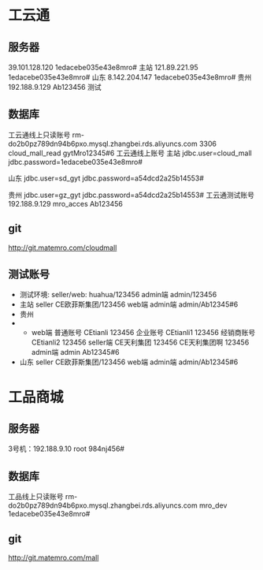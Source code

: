 # 工云通

## 服务器
39.101.128.120 1edacebe035e43e8mro#  主站
121.89.221.95 1edacebe035e43e8mro# 山东
8.142.204.147 1edacebe035e43e8mro# 贵州
192.188.9.129 Ab123456 测试

## 数据库
工云通线上只读账号 
rm-do2b0pz789dn94b6pxo.mysql.zhangbei.rds.aliyuncs.com 3306
cloud_mall_read
gytMro12345#6
工云通线上账号
主站 
jdbc.user=cloud_mall
jdbc.password=1edacebe035e43e8mro#

山东
jdbc.user=sd_gyt
jdbc.password=a54dcd2a25b14553#

贵州
jdbc.user=gz_gyt
jdbc.password=a54dcd2a25b14553#
工云通测试账号
192.188.9.129
mro_acces
Ab123456

## git
http://git.matemro.com/cloudmall

## 测试账号
- 测试环境: seller/web: huahua/123456 admin端 admin/123456
- 主站 seller CE欧菲斯集团/123456 web端 admin端 admin/Ab12345#6
- 贵州
- - web端
  普通账号 CEtianli  123456
  企业账号 CEtianli1  123456
  经销商账号 CEtianli2      123456
seller端
  CE天利集团      123456
  CE天利集团啊     123456
admin端
  admin     Ab12345#6
- 山东 seller CE欧菲斯集团/123456 web端 admin端 admin/Ab12345#6

# 工品商城

## 服务器
3号机：192.188.9.10 root 984nj456#
## 数据库
工品线上只读账号
rm-do2b0pz789dn94b6pxo.mysql.zhangbei.rds.aliyuncs.com
mro_dev
1edacebe035e43e8mro#

## git
http://git.matemro.com/mall